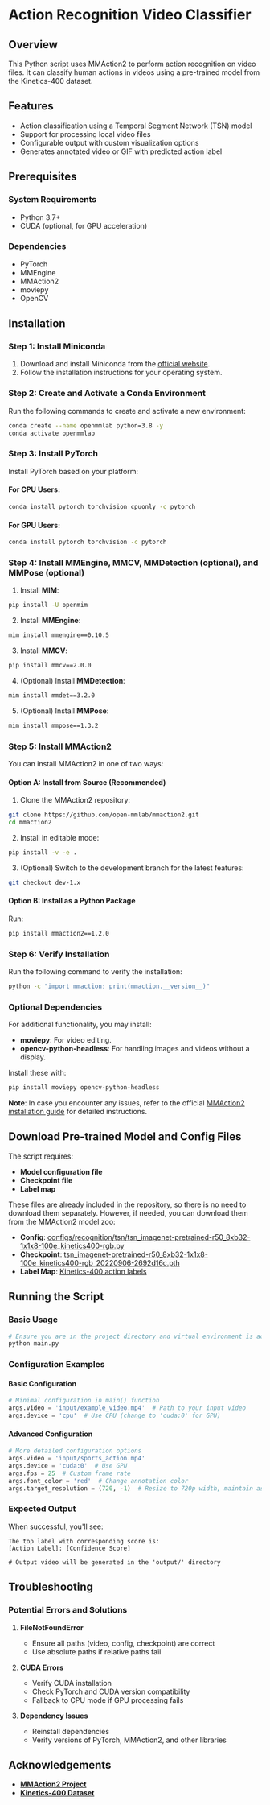# Action Recognition Video Classifier

## Overview

This Python script uses MMAction2 to perform action recognition on video files. It can classify human actions in videos using a pre-trained model from the Kinetics-400 dataset.

## Features

- Action classification using a Temporal Segment Network (TSN) model
- Support for processing local video files
- Configurable output with custom visualization options
- Generates annotated video or GIF with predicted action label

## Prerequisites

### System Requirements
- Python 3.7+
- CUDA (optional, for GPU acceleration)

### Dependencies

- PyTorch
- MMEngine
- MMAction2
- moviepy
- OpenCV

## Installation

### Step 1: Install Miniconda

1. Download and install Miniconda from the [official website](https://docs.anaconda.com/miniconda/).
2. Follow the installation instructions for your operating system.

### Step 2: Create and Activate a Conda Environment

Run the following commands to create and activate a new environment:

```bash
conda create --name openmmlab python=3.8 -y
conda activate openmmlab
```

### Step 3: Install PyTorch

Install PyTorch based on your platform:

#### For CPU Users:

```bash
conda install pytorch torchvision cpuonly -c pytorch
```

#### For GPU Users:

```bash
conda install pytorch torchvision -c pytorch
```

### Step 4: Install MMEngine, MMCV, MMDetection (optional), and MMPose (optional)

1. Install **MIM**:
```bash
pip install -U openmim
```

2. Install **MMEngine**:
```bash
mim install mmengine==0.10.5
```

3. Install **MMCV**:
```bash
pip install mmcv==2.0.0
```

4. (Optional) Install **MMDetection**:
```bash
mim install mmdet==3.2.0
```

5. (Optional) Install **MMPose**:
```bash
mim install mmpose==1.3.2
```

### Step 5: Install MMAction2

You can install MMAction2 in one of two ways:

#### Option A: Install from Source (Recommended)

1. Clone the MMAction2 repository:
```bash
git clone https://github.com/open-mmlab/mmaction2.git
cd mmaction2
```

2. Install in editable mode:
```bash
pip install -v -e .
```

3. (Optional) Switch to the development branch for the latest features:
```bash
git checkout dev-1.x
```

#### Option B: Install as a Python Package

Run:
```bash
pip install mmaction2==1.2.0
```

### Step 6: Verify Installation

Run the following command to verify the installation:
```bash
python -c "import mmaction; print(mmaction.__version__)"
```

### Optional Dependencies

For additional functionality, you may install:
- **moviepy**: For video editing.
- **opencv-python-headless**: For handling images and videos without a display.

Install these with:
```bash
pip install moviepy opencv-python-headless
```

**Note**: In case you encounter any issues, refer to the official [MMAction2 installation guide](https://mmaction2.readthedocs.io/en/stable/get_started/installation.html) for detailed instructions.

## Download Pre-trained Model and Config Files

The script requires:

- **Model configuration file**
- **Checkpoint file**
- **Label map**

These files are already included in the repository, so there is no need to download them separately. However, if needed, you can download them from the MMAction2 model zoo:

- **Config**: [configs/recognition/tsn/tsn_imagenet-pretrained-r50_8xb32-1x1x8-100e_kinetics400-rgb.py](https://github.com/open-mmlab/mmaction2/tree/main/configs/recognition/tsn/tsn_imagenet-pretrained-r50_8xb32-1x1x8-100e_kinetics400-rgb.py)
- **Checkpoint**: [tsn_imagenet-pretrained-r50_8xb32-1x1x8-100e_kinetics400-rgb_20220906-2692d16c.pth](https://download.openmmlab.com/mmaction/recognition/tsn/tsn_imagenet-pretrained-r50_8xb32-1x1x8-100e_kinetics400-rgb_20220906-2692d16c.pth)
- **Label Map**: [Kinetics-400 action labels](https://github.com/open-mmlab/mmaction2/blob/main/tools/data/kinetics/label_map.txt)

## Running the Script

### Basic Usage

```bash
# Ensure you are in the project directory and virtual environment is activated
python main.py
```

### Configuration Examples

#### Basic Configuration
```python
# Minimal configuration in main() function
args.video = 'input/example_video.mp4'  # Path to your input video
args.device = 'cpu'  # Use CPU (change to 'cuda:0' for GPU)
```

#### Advanced Configuration
```python
# More detailed configuration options
args.video = 'input/sports_action.mp4'
args.device = 'cuda:0'  # Use GPU
args.fps = 25  # Custom frame rate
args.font_color = 'red'  # Change annotation color
args.target_resolution = (720, -1)  # Resize to 720p width, maintain aspect ratio
```

### Expected Output

When successful, you'll see:
```
The top label with corresponding score is:
[Action Label]: [Confidence Score]

# Output video will be generated in the 'output/' directory
```

## Troubleshooting

### Potential Errors and Solutions

1. **FileNotFoundError**
   - Ensure all paths (video, config, checkpoint) are correct
   - Use absolute paths if relative paths fail

2. **CUDA Errors**
   - Verify CUDA installation
   - Check PyTorch and CUDA version compatibility
   - Fallback to CPU mode if GPU processing fails

3. **Dependency Issues**
   - Reinstall dependencies
   - Verify versions of PyTorch, MMAction2, and other libraries

## Acknowledgements

- **[MMAction2 Project](https://github.com/open-mmlab/mmaction2)**  
- **[Kinetics-400 Dataset](https://deepmind.com/research/open-source/kinetics)**
